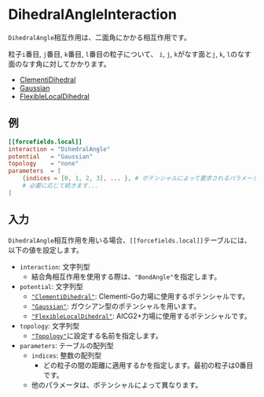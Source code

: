 # DihedralAngleInteraction

`DihedralAngle`相互作用は、二面角にかかる相互作用です。

粒子`i`番目, `j`番目, `k`番目, `l`番目の粒子について、
`i`, `j`, `k`がなす面と`j`, `k`, `l`のなす面のなす角に対してかかります。

- [ClementiDihedral](ClementiDihedralPotential.md)
- [Gaussian](GaussianPotential.md)
- [FlexibleLocalDihedral](FlexibleLocalDihedral.md)

## 例

```toml
[[forcefields.local]]
interaction = "DihedralAngle"
potential   = "Gaussian"
topology    = "none"
parameters  = [
    {indices = [0, 1, 2, 3], ... }, # ポテンシャルによって要求されるパラメータは変化します。
    # 必要に応じて続きます...
]
```

## 入力

`DihedralAngle`相互作用を用いる場合、`[[forcefields.local]]`テーブルには、以下の値を設定します。

- `interaction`: 文字列型
  - 結合角相互作用を使用する際は、`"BondAngle"`を指定します。
- `potential`: 文字列型
  - [`"ClementiDihedral"`](ClementiDihedralPotential.md): Clementi-Go力場に使用するポテンシャルです。
  - [`"Gaussian"`](GaussianPotential.md): ガウシアン型のポテンシャルを用います。
  - [`"FlexibleLocalDihedral"`](FlexibleLocalDihedral.md): AICG2+力場に使用するポテンシャルです。
- `topology`: 文字列型
  - [`"Topology"`](Topology.md)に設定する名前を指定します。
- `parameters`: テーブルの配列型
  - `indices`: 整数の配列型
    - どの粒子の間の距離に適用するかを指定します。最初の粒子は0番目です。
  - 他のパラメータは、ポテンシャルによって異なります。
